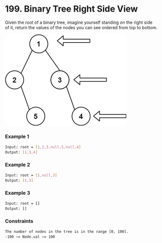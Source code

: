 # 199. Binary Tree Right Side View

Given the root of a binary tree, imagine yourself standing on the right side of it, return the values of the nodes you can see ordered from top to bottom.

[![Tree](tree.jpg)]()

### Example 1
```sh
Input: root = [1,2,3,null,5,null,4]
Output: [1,3,4]
```

### Example 2
```sh
Input: root = [1,null,3]
Output: [1,3]
```

### Example 3
```sh
Input: root = []
Output: []
```

### Constraints
```sh
The number of nodes in the tree is in the range [0, 100].
-100 <= Node.val <= 100
```
